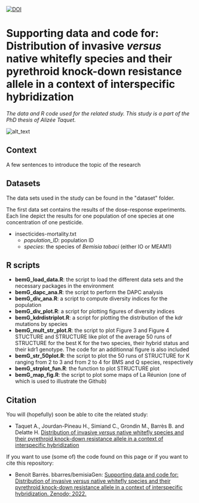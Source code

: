 [![DOI](https://zenodo.org/badge/240797439.svg)](https://zenodo.org/badge/latestdoi/240797439)

# Supporting data and code for: Distribution of invasive *versus* native whitefly species and their pyrethroid knock-down resistance allele in a context of interspecific hybridization

*The data and R code used for the related study. This study is a part of the PhD thesis of Alizée Taquet.*


![alt_text](https://am3pap005files.storage.live.com/y4mLAUTj_dFHf9lTTOqNQUOcfotjPFDX-sTivwhbD9sfyuCOipemF_KtXczK-fLqGRmdicIWShqNNEYshw0UZcd4W-apRHqMqlzxYi3RtTsJ-jnC9wGlLHnepU1QG5z0mUmcTT6F4w3TiSbcU20ByLo6MlUBIJ1MYuvtdl8FNGY3PUq3b3JzCSHnMs30TQsouIa?width=1584&height=588&cropmode=none)


## Context
A few sentences to introduce the topic of the research

## Datasets
The data sets used in the study can be found in the "dataset" folder. 

The first data set contains the results of the dose-response experiments. Each line depict the results for one population of one species at one concentration of one pesticide. 
+ insecticides-mortality.txt
  + *population_ID*: population ID
  + *species*: the species of *Bemisia tabaci* (either IO or MEAM1)


## R scripts
+ **bemG_load_data.R**: the script to load the different data sets and the necessary packages in the environment
+ **bemG_dapc_ana.R**: the script to perform the DAPC analysis
+ **bemG_div_ana.R**: a script to compute diversity indices for the population
+ **bemG_div_plot.R**: a script for plotting figures of diversity indices
+ **bemG_kdrdistriplot.R**: a script for plotting the distribution of the kdr mutations by species
+ **bemG_mult_str_plot.R**: the script to plot Figure 3 and Figure 4 STUCTURE and STRUCTURE like plot of the average 50 runs of STRUCTURE for the best K for the two species, their hybrid status and their kdr1 genotype. The code for an additionnal figure is also included
+ **bemG_str_50plot.R**: the script to plot the 50 runs of STRUCTURE for K ranging from 2 to 3 and from 2 to 4 for BMS and Q species, respectively
+ **bemG_strplot_fun.R**: the function to plot STRUCTURE plot
+ **bemG_map_fig.R**: the script to plot some maps of La Réunion (one of which is used to illustrate the Github)


## Citation
You will (hopefully) soon be able to cite the related study: 
+ Taquet A., Jourdan-Pineau H., Simiand C., Grondin M., Barrès B. and Delatte H. [Distribution of invasive *versus* native whitefly species and their pyrethroid knock-down resistance allele in a context of interspecific hybridization]()

If you want to use (some of) the code found on this page or if you want to cite this repository: 
+ Benoit Barrès. bbarres/bemisiaGen: [Supporting data and code for: Distribution of invasive *versus* native whitefly species and their pyrethroid knock-down resistance allele in a context of interspecific hybridization. Zenodo; 2022.]()

